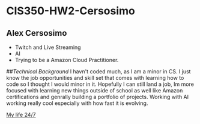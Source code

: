# CIS350-HW2-Cersosimo
## Alex Cersosimo
- Twitch and Live Streaming
- AI
- Trying to be a Amazon Cloud Practitioner.

##_Technical_ _Background_
I havn't coded much, as I am a minor in CS. I just know the job opportunities and
skill set that comes with learning how to code so I thought I would minor in it.
Hopefully I can still land a job, Im more focused with learning new things outside
of school as well like Amazon certifications and genrally building a portfolio of projects.
Working with AI working really cool especially with how fast it is evolving.

[My life 24/7](https://media0.giphy.com/media/9M5jK4GXmD5o1irGrF/giphy.gif)
